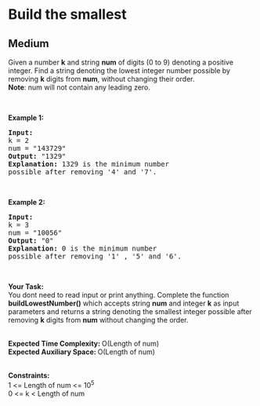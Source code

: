 # Build the smallest
## Medium 
<div class="problems_problem_content__Xm_eO"><p>Given a number <strong>k</strong>&nbsp;and string <strong>num</strong>&nbsp;of digits (0 to 9) denoting a positive integer.&nbsp;Find a string denoting the lowest integer number possible&nbsp;by removing <strong>k</strong>&nbsp;digits from <strong>num</strong>,&nbsp;without changing their order.<br>
<strong>Note</strong>: num will not contain any leading zero.</p>

<p>&nbsp;</p>

<p><strong>Example 1:</strong></p>

<pre><strong>Input:</strong>
k = 2
num = "143729"
<strong>Output:</strong> "1329"
<strong>Explanation: </strong>1329 is the minimum number
possible after removing '4' and '7'.</pre>

<p>&nbsp;</p>

<p><strong>Example 2:</strong></p>

<pre><strong>Input:</strong>
k = 3
num = "10056"
<strong>Output:</strong> "0"
<strong>Explanation: </strong>0 is the minimum number
possible after removing '1' , '5' and '6'.</pre>

<p>&nbsp;</p>

<p><strong>Your Task: &nbsp;</strong><br>
You dont need to read input or print anything. Complete the function <strong>buildLowestNumber()</strong>&nbsp;which accepts string <strong>num</strong>&nbsp;and integer <strong>k</strong>&nbsp;as input parameters and returns a string denoting the smallest integer possible after removing <strong>k</strong>&nbsp;digits from <strong>num</strong>&nbsp;without changing the order.</p>

<p><br>
<strong>Expected Time Complexity: </strong>O(Length of num)&nbsp;<br>
<strong>Expected Auxiliary Space: </strong>O(Length of num)&nbsp;</p>

<p><br>
<strong>Constraints:</strong><br>
1 &lt;= Length of num &lt;= 10<sup>5</sup><br>
0 &lt;= k &lt; Length of num</p>
</div>